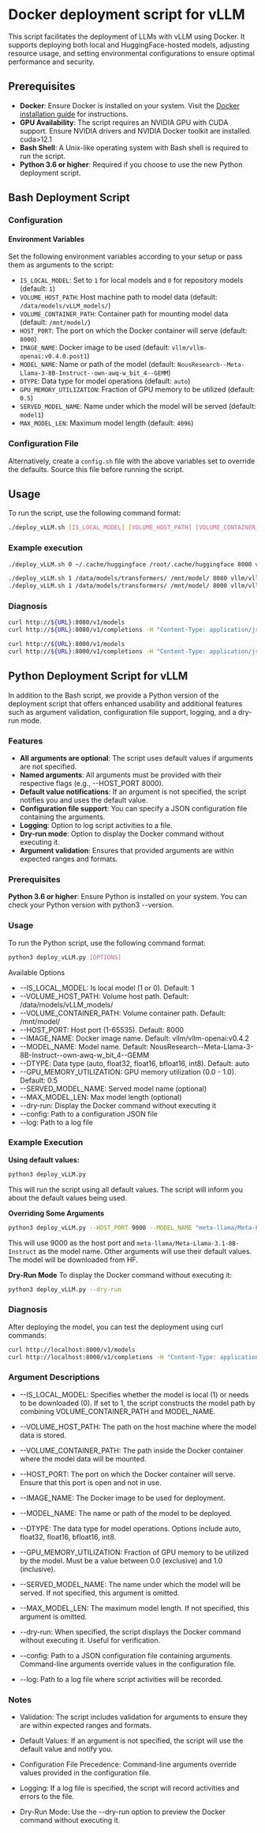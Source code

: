# Docker deployment script for vLLM

This script facilitates the deployment of LLMs with vLLM using Docker. It supports deploying both local and HuggingFace-hosted models, adjusting resource usage, and setting environmental configurations to ensure optimal performance and security.

## Prerequisites

- **Docker**: Ensure Docker is installed on your system. Visit the [Docker installation guide](https://docs.docker.com/get-docker/) for instructions.
- **GPU Availability**: The script requires an NVIDIA GPU with CUDA support. Ensure NVIDIA drivers and NVIDIA Docker toolkit are installed. cuda>12.1
- **Bash Shell**: A Unix-like operating system with Bash shell is required to run the script.
- **Python 3.6 or higher**: Required if you choose to use the new Python deployment script.

## Bash Deployment Script

### Configuration

#### Environment Variables

Set the following environment variables according to your setup or pass them as arguments to the script:

- `IS_LOCAL_MODEL`: Set to `1` for local models and `0` for repository models (default: `1`)
- `VOLUME_HOST_PATH`: Host machine path to model data (default: `/data/models/vLLM_models/`)
- `VOLUME_CONTAINER_PATH`: Container path for mounting model data (default: `/mnt/model/`)
- `HOST_PORT`: The port on which the Docker container will serve (default: `8000`)
- `IMAGE_NAME`: Docker image to be used (default: `vllm/vllm-openai:v0.4.0.post1`)
- `MODEL_NAME`: Name or path of the model (default: `NousResearch--Meta-Llama-3-8B-Instruct--own-awq-w_bit_4--GEMM`)
- `DTYPE`: Data type for model operations (default: `auto`)
- `GPU_MEMORY_UTILIZATION`: Fraction of GPU memory to be utilized (default: `0.5`)
- `SERVED_MODEL_NAME`: Name under which the model will be served (default: `model1`)
- `MAX_MODEL_LEN`: Maximum model length (default: `4096`)

### Configuration File

Alternatively, create a `config.sh` file with the above variables set to override the defaults. Source this file before running the script.

## Usage

To run the script, use the following command format:

```bash
./deploy_vLLM.sh [IS_LOCAL_MODEL] [VOLUME_HOST_PATH] [VOLUME_CONTAINER_PATH] [HOST_PORT] [IMAGE_NAME] [MODEL_NAME] [DTYPE] [GPU_MEMORY_UTILIZATION] [SERVED_MODEL_NAME] [MAX_MODEL_LEN]
```

### Example execution

```bash
./deploy_vLLM.sh 0 ~/.cache/huggingface /root/.cache/huggingface 8000 vllm/vllm-openai:v0.4.2 NousResearch/Meta-Llama-3-8B-Instruct

./deploy_vLLM.sh 1 /data/models/transformers/ /mnt/model/ 8080 vllm/vllm-openai:v0.4.2 Meta-Llama-3-8B-Instruct auto 0.44 Meta-Llama-3-8B-Instruct 4097
./deploy_vLLM.sh 1 /data/models/transformers/ /mnt/model/ 8000 vllm/vllm-openai:v0.4.2 Qwen2-7B-Instruct auto 0.44 Qwen2-7B-Instruct 12288
```

### Diagnosis

```bash
curl http://${URL}:8080/v1/models
curl http://${URL}:8080/v1/completions -H "Content-Type: application/json" -d '{"model": "Meta-Llama-3-8B-Instruct", "prompt": "San Francisco is a", "max_tokens": 7, "temperature": 0}'

curl http://${URL}:8000/v1/models
curl http://${URL}:8000/v1/completions -H "Content-Type: application/json" -d '{"model": "Qwen2-7B-Instruct", "prompt": "San Francisco is a", "max_tokens": 7, "temperature": 0}'
```

## Python Deployment Script for vLLM

In addition to the Bash script, we provide a Python version of the deployment script that offers enhanced usability and additional features such as argument validation, configuration file support, logging, and a dry-run mode.

### Features
- **All arguments are optional**: The script uses default values if arguments are not specified.
- **Named arguments**: All arguments must be provided with their respective flags (e.g., --HOST_PORT 8000).
- **Default value notifications**: If an argument is not specified, the script notifies you and uses the default value.
- **Configuration file support**: You can specify a JSON configuration file containing the arguments.
- **Logging**: Option to log script activities to a file.
- **Dry-run mode**: Option to display the Docker command without executing it.
- **Argument validation**: Ensures that provided arguments are within expected ranges and formats.

### Prerequisites
**Python 3.6 or higher**: Ensure Python is installed on your system. You can check your Python version with python3 --version.


### Usage
To run the Python script, use the following command format:

```bash
python3 deploy_vLLM.py [OPTIONS]
```

Available Options
- --IS_LOCAL_MODEL: Is local model (1 or 0). Default: 1
- --VOLUME_HOST_PATH: Volume host path. Default: /data/models/vLLM_models/
- --VOLUME_CONTAINER_PATH: Volume container path. Default: /mnt/model/
- --HOST_PORT: Host port (1-65535). Default: 8000
- --IMAGE_NAME: Docker image name. Default: vllm/vllm-openai:v0.4.2
- --MODEL_NAME: Model name. Default: NousResearch--Meta-Llama-3-8B-Instruct--own-awq-w_bit_4--GEMM
- --DTYPE: Data type (auto, float32, float16, bfloat16, int8). Default: auto
- --GPU_MEMORY_UTILIZATION: GPU memory utilization (0.0 - 1.0). Default: 0.5
- --SERVED_MODEL_NAME: Served model name (optional)
- --MAX_MODEL_LEN: Max model length (optional)
- --dry-run: Display the Docker command without executing it
- --config: Path to a configuration JSON file
- --log: Path to a log file

### Example Execution
**Using default values:**
```bash
python3 deploy_vLLM.py
```

This will run the script using all default values. The script will inform you about the default values being used.

**Overriding Some Arguments**
```bash
python3 deploy_vLLM.py --HOST_PORT 9000 --MODEL_NAME "meta-llama/Meta-Llama-3.1-8B-Instruct"
```
This will use 9000 as the host port and `meta-llama/Meta-Llama-3.1-8B-Instruct` as the model name. Other arguments will use their default values. The model will be downloaded from HF.

**Dry-Run Mode**
To display the Docker command without executing it:
```bash
python3 deploy_vLLM.py --dry-run
```

### Diagnosis
After deploying the model, you can test the deployment using curl commands:

```bash
curl http://localhost:8000/v1/models
curl http://localhost:8000/v1/completions -H "Content-Type: application/json" -d '{"model": "CustomModel", "prompt": "San Francisco is a", "max_tokens": 7, "temperature": 0}'
```

### Argument Descriptions
- --IS_LOCAL_MODEL: Specifies whether the model is local (1) or needs to be downloaded (0). If set to 1, the script constructs the model path by combining VOLUME_CONTAINER_PATH and MODEL_NAME.

- --VOLUME_HOST_PATH: The path on the host machine where the model data is stored.

- --VOLUME_CONTAINER_PATH: The path inside the Docker container where the model data will be mounted.

- --HOST_PORT: The port on which the Docker container will serve. Ensure that this port is open and not in use.

- --IMAGE_NAME: The Docker image to be used for deployment.

- --MODEL_NAME: The name or path of the model to be deployed.

- --DTYPE: The data type for model operations. Options include auto, float32, float16, bfloat16, int8.

- --GPU_MEMORY_UTILIZATION: Fraction of GPU memory to be utilized by the model. Must be a value between 0.0 (exclusive) and 1.0 (inclusive).

- --SERVED_MODEL_NAME: The name under which the model will be served. If not specified, this argument is omitted.

- --MAX_MODEL_LEN: The maximum model length. If not specified, this argument is omitted.

- --dry-run: When specified, the script displays the Docker command without executing it. Useful for verification.

- --config: Path to a JSON configuration file containing arguments. Command-line arguments override values in the configuration file.

- --log: Path to a log file where script activities will be recorded.

### Notes
- Validation: The script includes validation for arguments to ensure they are within expected ranges and formats.

- Default Values: If an argument is not specified, the script will use the default value and notify you.

- Configuration File Precedence: Command-line arguments override values provided in the configuration file.

- Logging: If a log file is specified, the script will record activities and errors to the file.

- Dry-Run Mode: Use the --dry-run option to preview the Docker command without executing it.

